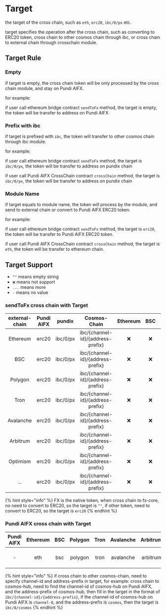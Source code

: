 # Target

the target of the cross chain, such as `eth`, `erc20`, `ibc/0/px` etc.

target specifies the operation after the cross chain, such as converting to ERC20 token, cross chain to other cosmos chain through ibc, or cross chain to external chain through crosschain module.

## Target Rule

### Empty

if target is empty, the cross chain token will be only processed by the cross chain module, and stay on Pundi AIFX.

for example:

if user call ethereum bridge contract `sendToFx` method, the target is empty, the token will be transfer to address on Pundi AIFX

### Prefix with ibc

if target is prefixed with `ibc`, the token will transfer to other cosmos chain through ibc module.

for example:

if user call ethereum bridge contract `sendToFx` method, the target is `ibc/0/px`, the token will be transfer to address on pundix chain

if user call Pundi AIFX CrossChain contract `crossChain` method, the target is `ibc/0/px`, the token will be transfer to address on pundix chain

### Module Name

if target equals to module name, the token will process by the module, and send to external chain or convert to Pundi AIFX ERC20 token.

for example:

if user call ethereum bridge contract `sendToFx` method, the target is `erc20`, the token will be transfer to Pundi AIFX ERC20 token.

if user call Pundi AIFX CrossChain contract `crossChain` method, the target is `eth`, the token will be transfer to ethereum chain.

## Target Support

* `""` means empty string
* `❌` means not support
* `...` means more
* `-` means no value

### sendToFx cross chain with Target

| external-chain | Pundi AIFX |  pundix  |            Cosmos-Chain           | Ethereum | BSC | External-Chain |
| :------------: | :------: | :------: | :-------------------------------: | :------: | :-: | :------------: |
|    Ethereum    |   erc20  | ibc/0/px | ibc/{channel-id}/{address-prefix} |     ❌    |  ❌  |        ❌       |
|       BSC      |   erc20  | ibc/0/px | ibc/{channel-id}/{address-prefix} |     ❌    |  ❌  |        ❌       |
|     Polygon    |   erc20  | ibc/0/px | ibc/{channel-id}/{address-prefix} |     ❌    |  ❌  |        ❌       |
|      Tron      |   erc20  | ibc/0/px | ibc/{channel-id}/{address-prefix} |     ❌    |  ❌  |        ❌       |
|    Avalanche   |   erc20  | ibc/0/px | ibc/{channel-id}/{address-prefix} |     ❌    |  ❌  |        ❌       |
|    Arbitrum    |   erc20  | ibc/0/px | ibc/{channel-id}/{address-prefix} |     ❌    |  ❌  |        ❌       |
|    Optimism    |   erc20  | ibc/0/px | ibc/{channel-id}/{address-prefix} |     ❌    |  ❌  |        ❌       |
|       ...      |   erc20  | ibc/0/px | ibc/{channel-id}/{address-prefix} |     ❌    |  ❌  |        ❌       |

{% hint style="info" %}
FX is the native token, when cross chain to fx-core, no need to convert to ERC20, so the target is `""`, if other token, need to convert to ERC20, so the target is `erc20`
{% endhint %}

### Pundi AIFX cross chain with Target

| Pundi AIFX | Ethereum | BSC | Polygon | Tron | Avalanche | Arbitrum | Optimism | External-Chain |  Pundix  |            Cosmos-Chain           |
| :------: | :------: | :-: | :-----: | :--: | :-------: | :------: | :------: | :------------: | :------: | :-------------------------------: |
|     -    |    eth   | bsc | polygon | tron | avalanche | arbitrum | optimism |  {module-name} | ibc/0/px | ibc/{channel-id}/{address-prefix} |

{% hint style="info" %}
if cross chain to other cosmos-chain, need to specify channel-id and address-prefix in target, for example: cross chain to cosmos-hub, need to find the channel-id of cosmos-hub on Pundi AIFX, and the address-prefix of cosmos-hub, then fill in the target in the format of `ibc/{channel-id}/{address-prefix}`, if the channel-id of cosmos-hub on Pundi AIFX is `channel-8`, and the address-prefix is `cosmos`, then the target is `ibc/8/cosmos`
{% endhint %}
